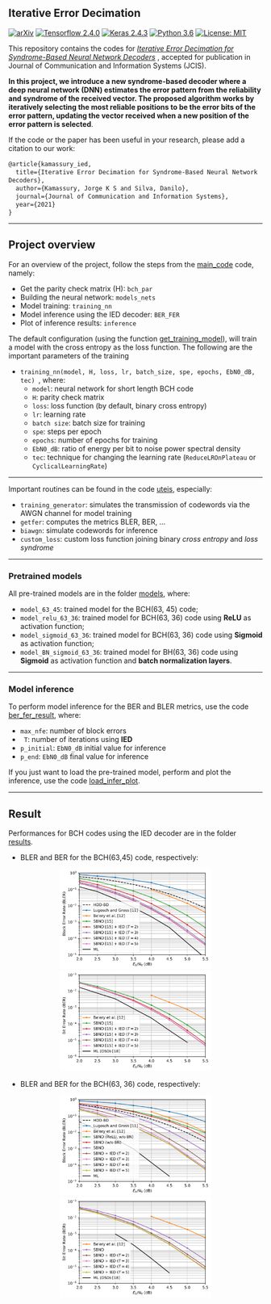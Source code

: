 ## Iterative Error Decimation

[![arXiv](https://img.shields.io/badge/stat.ML-arXiv%3A2006.08437-B31B1B.svg)](https://arxiv.org/abs/2012.00089)
[![Tensorflow 2.4.0](https://img.shields.io/badge/tensorflow-2.4.0-orange.svg)](https://www.tensorflow.org/)
[![Keras 2.4.3](https://img.shields.io/badge/keras-2.4.3-red.svg)](https://keras.io/)
[![Python 3.6](https://img.shields.io/badge/python-3.6.10-blue.svg)](https://www.python.org/)
[![License: MIT](https://img.shields.io/badge/License-MIT-green.svg)](https://github.com/Kamassury/IED/blob/main/LICENSE)

This repository contains the codes for [*Iterative Error Decimation for Syndrome-Based Neural Network Decoders*](https://arxiv.org/abs/2012.00089) , accepted for publication in Journal of Communication and Information Systems (JCIS).

**In this project, we introduce a new syndrome-based decoder where a deep neural network (DNN) estimates the error pattern from the reliability and syndrome of the received vector. The proposed algorithm works by iteratively selecting the most reliable positions to be the error bits of the error pattern, updating the vector received when a new position of the error pattern is selected**.

If the code or the paper has been useful in your research, please add a citation to our work:

```
@article{kamassury_ied,
  title={Iterative Error Decimation for Syndrome-Based Neural Network Decoders},
  author={Kamassury, Jorge K S and Silva, Danilo},
  journal={Journal of Communication and Information Systems},
  year={2021}
}
```
---
## Project overview
For an overview of the project, follow the steps from the [main_code](main_code) code, namely:
* Get the parity check matrix (H):   ``bch_par``  
* Building the neural network: ``models_nets``
* Model training: `training_nn`
* Model inference using the IED decoder: ``BER_FER``
* Plot of inference results: ``inference``

The default configuration (using the function [get_training_model](get_training_model)), will train a model with the cross entropy as the loss function. The following are the important parameters of the training 

* ``training_nn(model, H, loss, lr, batch_size, spe, epochs, EbN0_dB, tec) ``, where:
	* ``model``: neural network for short length BCH code
	* ``H``: parity check matrix
	* ``loss``: loss function (by default, binary cross entropy)
	* ``lr``:  learning rate
	* ``batch size``: batch size for training
	* ``spe``: steps per epoch
	* ``epochs``: number of epochs for training
	* ``EbN0_dB``: ratio of energy per bit to noise power spectral density
	* ``tec``: technique for changing the learning rate (`ReduceLROnPlateau` or `CyclicalLearningRate`)

---
Important routines can be found in the code [uteis](uteis), especially:

* ``training_generator``: simulates the transmission of codewords via the AWGN channel for model training
* ``getfer``: computes the metrics BLER, BER, ... 
* ``biawgn``: simulate codewords for inference
* ``custom_loss``: custom loss function joining binary _cross entropy_ and _loss syndrome_ 

---
### Pretrained models

All pre-trained models are in the folder [models](models), where:
* ``model_63_45``: trained model for the BCH(63, 45) code;
* `model_relu_63_36`: trained model for BCH(63, 36) code using __ReLU__ as activation function;
* `model_sigmoid_63_36`: trained model for BCH(63, 36) code using __Sigmoid__ as activation function;
*  `model_BN_sigmoid_63_36`: trained model for BH(63, 36) code using __Sigmoid__ as activation function and __batch normalization layers__.

---
### Model inference
To perform model inference for the BER and BLER metrics, use the code [ber_fer_result](ber_fer_result), where:

* ``max_nfe``: number of block errors
* `` T``: number of iterations using __IED__
* ``p_initial``: ``EbN0_dB`` initial value for inference
* ``p_end``: ``EbN0_dB`` final value for inference

If you just want to load the pre-trained model, perform and plot the inference, use the code [load_infer_plot](load_infer_plot).

---
## Result

Performances for BCH codes using the IED decoder are in the folder [results](results).

* BLER and BER for the BCH(63,45) code, respectively:
<p align="center">
	<img src="images/figure_FER_45.png" width="300"/>
	<img src="images/figure_BER_45.png" width="300"/>
</p>


* BLER and BER for the BCH(63, 36) code, respectively:
<p align="center">
	<img src="images/figure_FER_36.png" width="300"/>
	<img src="images/figure_BER_36.png" width="300"/>
</p>
